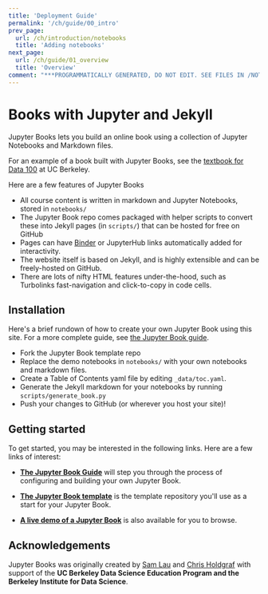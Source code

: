 ```yaml
---
title: 'Deployment Guide'
permalink: '/ch/guide/00_intro'
prev_page:
  url: /ch/introduction/notebooks
  title: 'Adding notebooks'
next_page:
  url: /ch/guide/01_overview
  title: 'Overview'
comment: "***PROGRAMMATICALLY GENERATED, DO NOT EDIT. SEE FILES IN /NOTEBOOKS***"
---
```

# Books with Jupyter and Jekyll

Jupyter Books lets you build an online book using a collection of Jupyter Notebooks
and Markdown files.

For an example of a book built with Jupyter Books, see the [textbook for Data 100](https://www.textbook.ds100.org/) at UC Berkeley.

Here are a few features of Jupyter Books

* All course content is written in markdown and Jupyter Notebooks, stored in `notebooks/`
* The Jupyter Book repo comes packaged with helper scripts to convert these into Jekyll pages (in `scripts/`) that can be hosted for free on GitHub
* Pages can have [Binder](https://mybinder.org) or JupyterHub links automatically added for interactivity.
* The website itself is based on Jekyll, and is highly extensible and can be freely-hosted on GitHub.
* There are lots of nifty HTML features under-the-hood, such as Turbolinks fast-navigation and
  click-to-copy in code cells.
  
## Installation

Here's a brief rundown of how to create your own Jupyter Book using this site. For a more
complete guide, see [the Jupyter Book guide](guide).

* Fork the Jupyter Book template repo
* Replace the demo notebooks in `notebooks/` with your own notebooks and markdown files.
* Create a Table of Contents yaml file by editing `_data/toc.yaml`.
* Generate the Jekyll markdown for your notebooks by running `scripts/generate_book.py`
* Push your changes to GitHub (or wherever you host your site)!

## Getting started

To get started, you may be interested in the following links.
Here are a few links of interest:

* **[The Jupyter Book Guide](https://predictablynoisy.com/jupyter-book-guide/guide/01_overview/)**
  will step you through the process of configuring and building your own Jupyter Book.

* **[The Jupyter Book template](https://github.com/choldgraf/jupyter-book)** is the template
  repository you'll use as a start for your Jupyter Book.

* **[A live demo of a Jupyter Book](textbook)** is also available for you to browse.


## Acknowledgements

Jupyter Books was originally created by [Sam Lau][sam] and [Chris Holdgraf][chris]
with support of the **UC Berkeley Data Science Education Program and the Berkeley
Institute for Data Science**.

[sam]: http://www.samlau.me/
[chris]: https://predictablynoisy.com
